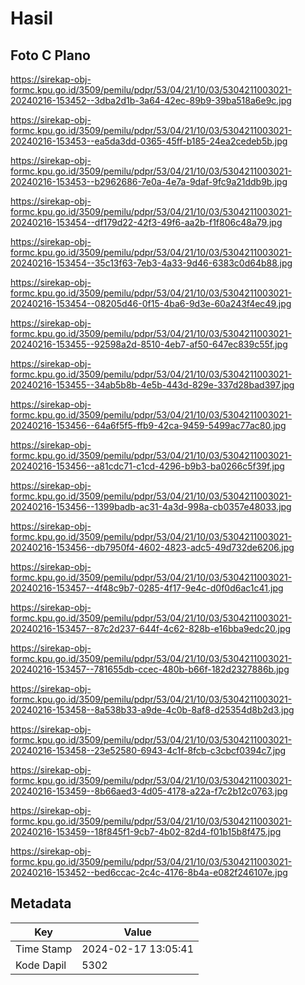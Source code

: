# Hasil

## Foto C Plano

https://sirekap-obj-formc.kpu.go.id/3509/pemilu/pdpr/53/04/21/10/03/5304211003021-20240216-153452--3dba2d1b-3a64-42ec-89b9-39ba518a6e9c.jpg

https://sirekap-obj-formc.kpu.go.id/3509/pemilu/pdpr/53/04/21/10/03/5304211003021-20240216-153453--ea5da3dd-0365-45ff-b185-24ea2cedeb5b.jpg

https://sirekap-obj-formc.kpu.go.id/3509/pemilu/pdpr/53/04/21/10/03/5304211003021-20240216-153453--b2962686-7e0a-4e7a-9daf-9fc9a21ddb9b.jpg

https://sirekap-obj-formc.kpu.go.id/3509/pemilu/pdpr/53/04/21/10/03/5304211003021-20240216-153454--df179d22-42f3-49f6-aa2b-f1f806c48a79.jpg

https://sirekap-obj-formc.kpu.go.id/3509/pemilu/pdpr/53/04/21/10/03/5304211003021-20240216-153454--35c13f63-7eb3-4a33-9d46-6383c0d64b88.jpg

https://sirekap-obj-formc.kpu.go.id/3509/pemilu/pdpr/53/04/21/10/03/5304211003021-20240216-153454--08205d46-0f15-4ba6-9d3e-60a243f4ec49.jpg

https://sirekap-obj-formc.kpu.go.id/3509/pemilu/pdpr/53/04/21/10/03/5304211003021-20240216-153455--92598a2d-8510-4eb7-af50-647ec839c55f.jpg

https://sirekap-obj-formc.kpu.go.id/3509/pemilu/pdpr/53/04/21/10/03/5304211003021-20240216-153455--34ab5b8b-4e5b-443d-829e-337d28bad397.jpg

https://sirekap-obj-formc.kpu.go.id/3509/pemilu/pdpr/53/04/21/10/03/5304211003021-20240216-153456--64a6f5f5-ffb9-42ca-9459-5499ac77ac80.jpg

https://sirekap-obj-formc.kpu.go.id/3509/pemilu/pdpr/53/04/21/10/03/5304211003021-20240216-153456--a81cdc71-c1cd-4296-b9b3-ba0266c5f39f.jpg

https://sirekap-obj-formc.kpu.go.id/3509/pemilu/pdpr/53/04/21/10/03/5304211003021-20240216-153456--1399badb-ac31-4a3d-998a-cb0357e48033.jpg

https://sirekap-obj-formc.kpu.go.id/3509/pemilu/pdpr/53/04/21/10/03/5304211003021-20240216-153456--db7950f4-4602-4823-adc5-49d732de6206.jpg

https://sirekap-obj-formc.kpu.go.id/3509/pemilu/pdpr/53/04/21/10/03/5304211003021-20240216-153457--4f48c9b7-0285-4f17-9e4c-d0f0d6ac1c41.jpg

https://sirekap-obj-formc.kpu.go.id/3509/pemilu/pdpr/53/04/21/10/03/5304211003021-20240216-153457--87c2d237-644f-4c62-828b-e16bba9edc20.jpg

https://sirekap-obj-formc.kpu.go.id/3509/pemilu/pdpr/53/04/21/10/03/5304211003021-20240216-153457--781655db-ccec-480b-b66f-182d2327886b.jpg

https://sirekap-obj-formc.kpu.go.id/3509/pemilu/pdpr/53/04/21/10/03/5304211003021-20240216-153458--8a538b33-a9de-4c0b-8af8-d25354d8b2d3.jpg

https://sirekap-obj-formc.kpu.go.id/3509/pemilu/pdpr/53/04/21/10/03/5304211003021-20240216-153458--23e52580-6943-4c1f-8fcb-c3cbcf0394c7.jpg

https://sirekap-obj-formc.kpu.go.id/3509/pemilu/pdpr/53/04/21/10/03/5304211003021-20240216-153459--8b66aed3-4d05-4178-a22a-f7c2b12c0763.jpg

https://sirekap-obj-formc.kpu.go.id/3509/pemilu/pdpr/53/04/21/10/03/5304211003021-20240216-153459--18f845f1-9cb7-4b02-82d4-f01b15b8f475.jpg

https://sirekap-obj-formc.kpu.go.id/3509/pemilu/pdpr/53/04/21/10/03/5304211003021-20240216-153452--bed6ccac-2c4c-4176-8b4a-e082f246107e.jpg


## Metadata

| Key        | Value               |
| ---------- | ------------------- |
| Time Stamp | 2024-02-17 13:05:41 |
| Kode Dapil | 5302                |



